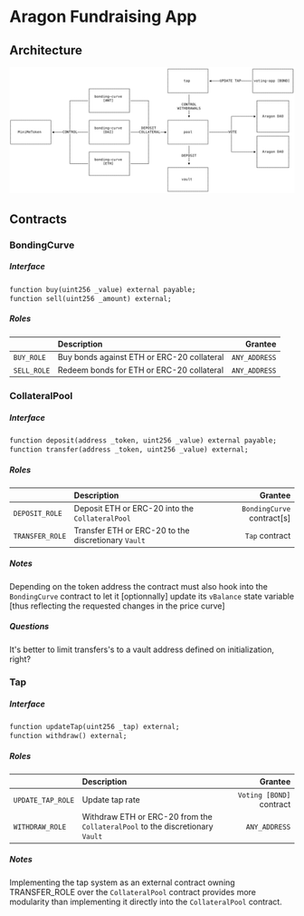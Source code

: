 # Aragon Fundraising App

## Architecture

![](assets/img/architecture.svg "Architecture")

## Contracts

### BondingCurve

##### Interface

```solidity
function buy(uint256 _value) external payable;
function sell(uint256 _amount) external;
```

##### Roles

|              | Description                                | Grantee       |
| ------------ |:-------------------------------------------| -------------:|
| `BUY_ROLE`   | Buy bonds against ETH or ERC-20 collateral | `ANY_ADDRESS` |
| `SELL_ROLE`  | Redeem bonds for ETH or ERC-20 collateral  | `ANY_ADDRESS` |

### CollateralPool

##### Interface

```solidity
function deposit(address _token, uint256 _value) external payable;
function transfer(address _token, uint256 _value) external;
```

##### Roles

|                  | Description                                          | Grantee                     |
| ---------------- |:-----------------------------------------------------| ---------------------------:|
| `DEPOSIT_ROLE`   | Deposit ETH or ERC-20 into the `CollateralPool`      | `BondingCurve` contract[s]  |
| `TRANSFER_ROLE`  | Transfer ETH or ERC-20 to the discretionary `Vault`  | `Tap` contract              |


##### Notes

Depending on the token address the contract must also hook into the `BondingCurve` contract to let it [optionnally] update its `vBalance` state variable [thus reflecting the requested changes in the price curve]

##### Questions

It's better to limit transfers's to a vault address defined on initialization, right?


### Tap


##### Interface

```solidity
function updateTap(uint256 _tap) external;
function withdraw() external;
```

##### Roles

|                   | Description                                                                   | Grantee                  |
| ----------------- |:------------------------------------------------------------------------------| ------------------------:|
| `UPDATE_TAP_ROLE` | Update tap rate                                                               | `Voting [BOND]` contract |
| `WITHDRAW_ROLE`   | Withdraw ETH or ERC-20 from the `CollateralPool` to the discretionary `Vault` | `ANY_ADDRESS`            |

##### Notes

Implementing the tap system as an external contract owning TRANSFER_ROLE over the `CollateralPool` contract provides more modularity than implementing it directly into the `CollateralPool` contract.
